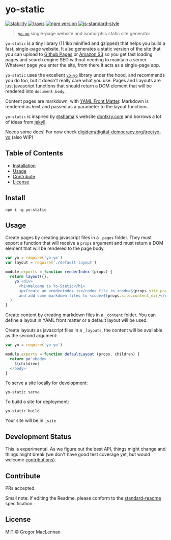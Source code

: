 # yo-static

[![stability][1]](#development-status)
[![travis][2]][3]
[![npm version][4]][5]
[![js-standard-style][6]][7]

[1]: https://img.shields.io/badge/stability-experimental-orange.svg
[2]: https://travis-ci.org/gmaclennan/yo-static.svg
[3]: https://travis-ci.org/gmaclennan/yo-static
[4]: https://img.shields.io/npm/v/yo-static.svg
[5]: https://www.npmjs.com/package/yo-static
[6]: https://img.shields.io/badge/code%20style-standard-brightgreen.svg
[7]: http://standardjs.com/

> [`yo-yo`][8] single-page website and isomorphic static site generator

`yo-static` is a tiny library (11.1kb minified and gzipped) that helps you build a fast, single-page website. It also generates a static version of the site that you can upload to [Github Pages][13] or [Amazon S3][14] so you get fast loading pages and search engine SEO without needing to maintain a server. Whatever page you enter the site, from there it acts as a single-page app.

`yo-static` uses the excellent [`yo-yo`][8] library under the hood, and recommends you do too, but it doesn't really care what you use. Pages and Layouts are just javascript functions that should return a DOM element that will be rendered into `document.body`.

Content pages are markdown, with [YAML Front Matter][15]. Markdown is rendered as `html` and passed as a parameter to the layout functions.

`yo-static` is inspired by [@shama][11]'s website [dontkry.com][9] and borrows a lot of ideas from [jekyll][10].

Needs some docs! For now check [digidem/digital-democracy.org/tree/yo-yo][12] (also WIP)

[8]: https://github.com/maxogden/yo-yo
[9]: https://github.com/shama/dontkry.com
[10]: https://jekyllrb.com
[11]: https://github.com/shama
[12]: https://github.com/digidem/digital-democracy.org/tree/yo-yo
[13]: https://pages.github.com
[14]: https://aws.amazon.com/s3/
[15]: http://assemble.io/docs/YAML-front-matter.html

## Table of Contents

- [Installation](#installation)
- [Usage](#usage)
- [Contribute](#contribute)
- [License](#license)

## Install

```
npm i -g yo-static
```

## Usage

Create pages by creating javascript files in a `_pages` folder. They must export a function that will receive a `props` argument and must return a DOM element that will be rendered to the page body.

```js
var yo = require('yo-yo')
var layout = require('./default-layout')

module.exports = function renderIndex (props) {
  return layout({},
    yo`<div>
      <h1>Welcome to Yo-Static</h1>
      <p>Create an <code>index.js</code> file in <code>${props.site.pages_dir}</code>
      and add some markdown files to <code>${props.site.content_dir}</code> to get started</p>`
  )
}
```

Create content by creating markdown files in a `_content` folder. You can define a layout in YAML front matter or a default layout will be used.

Create layouts as javascript files in a `_layouts`, the content will be available as the second argument:

```js
var yo = require('yo-yo')

module.exports = function defaultLayout (props, children) {
  return yo`<body>
    ${children}
  </body>`
}
```

To serve a site locally for development:

```
yo-static serve
```

To build a site for deployment:

```
yo-static build
```

Your site will be in `_site`

## Development Status

This is experimental. As we figure out the best API, things might change and things might break (we don't have good test coverage yet, but would welcome [contributions](#Contribute)).

## Contribute

PRs accepted.

Small note: If editing the Readme, please conform to the [standard-readme](https://github.com/RichardLitt/standard-readme) specification.

## License

MIT © Gregor MacLennan
